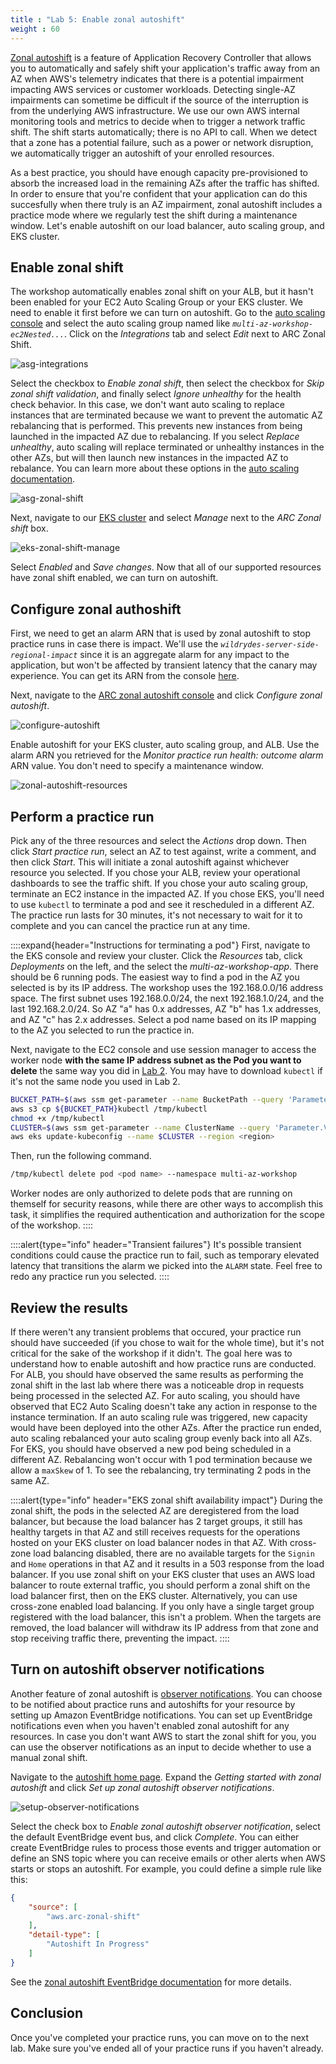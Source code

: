 ```yaml
---
title : "Lab 5: Enable zonal autoshift"
weight : 60
---
```


[Zonal autoshift]((https://docs.aws.amazon.com/r53recovery/latest/dg/arc-zonal-autoshift.html)) is a feature of Application Recovery Controller that allows you to automatically and safely shift your application's traffic away from an AZ when AWS's telemetry indicates that there is a potential impairment impacting AWS services or customer workloads. Detecting single-AZ impairments can sometime be difficult if the source of the interruption is from the underlying AWS infrastructure. We use our own AWS internal monitoring tools and metrics to decide when to trigger a network traffic shift. The shift starts automatically; there is no API to call. When we detect that a zone has a potential failure, such as a power or network disruption, we automatically trigger an autoshift of your enrolled resources.

As a best practice, you should have enough capacity pre-provisioned to absorb the increased load in the remaining AZs after the traffic has shifted. In order to ensure that you're confident that your application can do this succesfully when there truly is an AZ impairment, zonal autoshift includes a practice mode where we regularly test the shift during a maintenance window. Let's enable autoshift on our load balancer, auto scaling group, and EKS cluster. 

## Enable zonal shift
The workshop automatically enables zonal shift on your ALB, but it hasn't been enabled for your EC2 Auto Scaling Group or your EKS cluster. We need to enable it first before we can turn on autoshift. Go to the [auto scaling console](https://console.aws.amazon.com/ec2/home#AutoScalingGroups:) and select the auto scaling group named like *`multi-az-workshop-ec2Nested...`*. Click on the *Integrations* tab and select *Edit* next to ARC Zonal Shift.

![asg-integrations](/static/asg-integrations.png)

Select the checkbox to *Enable zonal shift*, then select the checkbox for *Skip zonal shift validation*, and finally select *Ignore unhealthy* for the health check behavior. In this case, we don't want auto scaling to replace instances that are terminated because we want to prevent the automatic AZ rebalancing that is performed. This prevents new instances from being launched in the impacted AZ due to rebalancing. If you select *Replace unhealthy*, auto scaling will replace terminated or unhealthy instances in the other AZs, but will then launch new instances in the impacted AZ to rebalance. You can learn more about these options in the [auto scaling documentation](https://docs.aws.amazon.com/autoscaling/ec2/userguide/ec2-auto-scaling-zonal-shift.html).

![asg-zonal-shift](/static/asg-zonal-shift.png)

Next, navigate to our [EKS cluster](https://console.aws.amazon.com/eks/clusters/multi-az-workshop-eks-cluster) and select *Manage* next to the *ARC Zonal shift* box.

![eks-zonal-shift-manage](/static/eks-zonal-shift-manage.png)

Select *Enabled* and *Save changes*. Now that all of our supported resources have zonal shift enabled, we can turn on autoshift.

## Configure zonal authoshift
First, we need to get an alarm ARN that is used by zonal autoshift to stop practice runs in case there is impact. We'll use the *`wildrydes-server-side-regional-impact`* since it is an aggregate alarm for any impact to the application, but won't be affected by transient latency that the canary may experience. You can get its ARN from the console [here](https://console.aws.amazon.com/cloudwatch/home#alarmsV2:alarm/wildrydes-server-side-regional-impact).

Next, navigate to the [ARC zonal autoshift console](https://console.aws.amazon.com/route53recovery/zonalshift/home#/autoshift) and click *Configure zonal autoshift*.

![configure-autoshift](/static/configure-autoshift.png)

Enable autoshift for your EKS cluster, auto scaling group, and ALB. Use the alarm ARN you retrieved for the *Monitor practice run health: outcome alarm* ARN value. You don't need to specify a maintenance window. 

![zonal-autoshift-resources](/static/zonal-autoshift-resources.png)

## Perform a practice run
Pick any of the three resources and select the *Actions* drop down. Then click *Start practice run*, select an AZ to test against, write a comment, and then click *Start*. This will initiate a zonal autoshift against whichever resource you selected. If you chose your ALB, review your operational dashboards to see the traffic shift. If you chose your auto scaling group, terminate an EC2 instance in the impacted AZ. If you chose EKS, you'll need to use `kubectl` to terminate a pod and see it rescheduled in a different AZ. The practice run lasts for 30 minutes, it's not necessary to wait for it to complete and you can cancel the practice run at any time.

::::expand{header="Instructions for terminating a pod"}
First, navigate to the EKS console and review your cluster. Click the *Resources* tab, click *Deployments* on the left, and the select the *multi-az-workshop-app*. There should be 6 running pods. The easiest way to find a pod in the AZ you selected is by its IP address. The workshop uses the 192.168.0.0/16 address space. The first subnet uses 192.168.0.0/24, the next 192.168.1.0/24, and the last 192.168.2.0/24. So AZ "a" has 0.x addresses, AZ "b" has 1.x addresses, and AZ "c" has 2.x addresses. Select a pod name based on its IP mapping to the AZ you selected to run the practice in.

Next, navigate to the EC2 console and use session manager to access the worker node **with the same IP address subnet as the Pod you want to delete** the same way you did in [Lab 2](/lab-2). You may have to download `kubectl` if it's not the same node you used in Lab 2. 

```bash
BUCKET_PATH=$(aws ssm get-parameter --name BucketPath --query 'Parameter.Value' | tr -d '"')
aws s3 cp ${BUCKET_PATH}kubectl /tmp/kubectl
chmod +x /tmp/kubectl
CLUSTER=$(aws ssm get-parameter --name ClusterName --query 'Parameter.Value' | tr -d '"')
aws eks update-kubeconfig --name $CLUSTER --region <region>
```

Then, run the following command.

```bash
/tmp/kubectl delete pod <pod name> --namespace multi-az-workshop
```

Worker nodes are only authorized to delete pods that are running on themself for security reasons, while there are other ways to accomplish this task, it simplifies the required authentication and authorization for the scope of the workshop.
::::

::::alert{type="info" header="Transient failures"}
It's possible transient conditions could cause the practice run to fail, such as temporary elevated latency that transitions the alarm we picked into the `ALARM` state. Feel free to redo any practice run you selected.
::::

## Review the results
If there weren't any transient problems that occured, your practice run should have succeeded (if you chose to wait for the whole time), but it's not critical for the sake of the workshop if it didn't. The goal here was to understand how to enable autoshift and how practice runs are conducted. For ALB, you should have observed the same results as performing the zonal shift in the last lab where there was a noticeable drop in requests being processed in the selected AZ. For auto scaling, you should have observed that EC2 Auto Scaling doesn't take any action in response to the instance termination. If an auto scaling rule was triggered, new capacity would have been deployed into the other AZs. After the practice run ended, auto scaling  rebalanced your auto scaling group evenly back into all AZs. For EKS, you should have observed a new pod being scheduled in a different AZ. Rebalancing won't occur with 1 pod termination because we allow a `maxSkew` of 1. To see the rebalancing, try terminating 2 pods in the same AZ.

::::alert{type="info" header="EKS zonal shift availability impact"}
During the zonal shift, the pods in the selected AZ are deregistered from the load balancer, but because the load balancer has 2 target groups, it still has healthy targets in that AZ and still receives requests for the operations hosted on your EKS cluster on load balancer nodes in that AZ. With cross-zone load balancing disabled, there are no available targets for the `Signin` and `Home` operations in that AZ and it results in a 503 response from the load balancer. If you use zonal shift on your EKS cluster that uses an AWS load balancer to route external traffic, you should perform a zonal shift on the load balancer first, then on the EKS cluster. Alternatively, you can use cross-zone enabled load balancing. If you only have a single target group registered with the load balancer, this isn't a problem. When the targets are removed, the load balancer will withdraw its IP address from that zone and stop receiving traffic there, preventing the impact.
::::

## Turn on autoshift observer notifications
Another feature of zonal autoshift is [observer notifications](https://docs.aws.amazon.com/r53recovery/latest/dg/arc-zonal-autoshift.how-it-works.notifications.html). You can choose to be notified about practice runs and autoshifts for your resource by setting up Amazon EventBridge notifications. You can set up EventBridge notifications even when you haven't enabled zonal autoshift for any resources. In case you don't want AWS to start the zonal shift for you, you can use the observer notifications as an input to decide whether to use a manual zonal shift.

Navigate to the [autoshift home page](https://console.aws.amazon.com/route53recovery/zonalshift/home#/autoshift). Expand the *Getting started with zonal autoshift* and click *Set up zonal autoshift observer notifications*.

![setup-observer-notifications](/static/setup-observer-notifications.png)

Select the check box to *Enable zonal autoshift observer notification*, select the default EventBridge event bus, and click *Complete*. You can either create EventBridge rules to process those events and trigger automation or define an SNS topic where you can receive emails or other alerts when AWS starts or stops an autoshift. For example, you could define a simple rule like this:

```json
{
    "source": [
        "aws.arc-zonal-shift"
    ],
    "detail-type": [
        "Autoshift In Progress"
    ]
}
```
See the [zonal autoshift EventBridge documentation](https://docs.aws.amazon.com/r53recovery/latest/dg/eventbridge-zonal-autoshift.html) for more details.

## Conclusion
Once you've completed your practice runs, you can move on to the next lab. Make sure you've ended all of your practice runs if you haven't already.